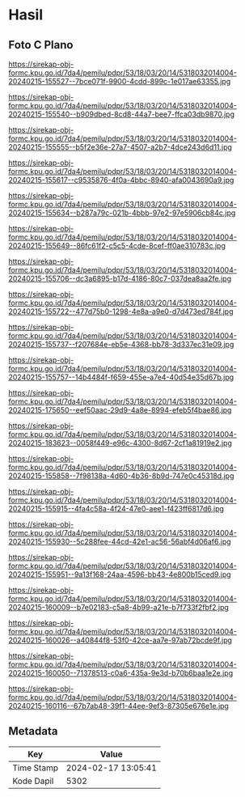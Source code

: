 # Hasil

## Foto C Plano

https://sirekap-obj-formc.kpu.go.id/7da4/pemilu/pdpr/53/18/03/20/14/5318032014004-20240215-155527--7bce071f-9900-4cdd-899c-1e017ae63355.jpg

https://sirekap-obj-formc.kpu.go.id/7da4/pemilu/pdpr/53/18/03/20/14/5318032014004-20240215-155540--b909dbed-8cd8-44a7-bee7-ffca03db9870.jpg

https://sirekap-obj-formc.kpu.go.id/7da4/pemilu/pdpr/53/18/03/20/14/5318032014004-20240215-155555--b5f2e36e-27a7-4507-a2b7-4dce243d6d11.jpg

https://sirekap-obj-formc.kpu.go.id/7da4/pemilu/pdpr/53/18/03/20/14/5318032014004-20240215-155617--c9535876-4f0a-4bbc-8940-afa0043690a9.jpg

https://sirekap-obj-formc.kpu.go.id/7da4/pemilu/pdpr/53/18/03/20/14/5318032014004-20240215-155634--b287a79c-021b-4bbb-97e2-97e5906cb84c.jpg

https://sirekap-obj-formc.kpu.go.id/7da4/pemilu/pdpr/53/18/03/20/14/5318032014004-20240215-155649--86fc61f2-c5c5-4cde-8cef-ff0ae310783c.jpg

https://sirekap-obj-formc.kpu.go.id/7da4/pemilu/pdpr/53/18/03/20/14/5318032014004-20240215-155706--dc3a6895-b17d-4186-80c7-037dea8aa2fe.jpg

https://sirekap-obj-formc.kpu.go.id/7da4/pemilu/pdpr/53/18/03/20/14/5318032014004-20240215-155722--477d75b0-1298-4e8a-a9e0-d7d473ed784f.jpg

https://sirekap-obj-formc.kpu.go.id/7da4/pemilu/pdpr/53/18/03/20/14/5318032014004-20240215-155737--f207684e-eb5e-4368-bb78-3d337ec31e09.jpg

https://sirekap-obj-formc.kpu.go.id/7da4/pemilu/pdpr/53/18/03/20/14/5318032014004-20240215-155757--14b4484f-f659-455e-a7e4-40d54e35d67b.jpg

https://sirekap-obj-formc.kpu.go.id/7da4/pemilu/pdpr/53/18/03/20/14/5318032014004-20240215-175650--eef50aac-29d9-4a8e-8994-efeb5f4bae86.jpg

https://sirekap-obj-formc.kpu.go.id/7da4/pemilu/pdpr/53/18/03/20/14/5318032014004-20240215-183623--0058f449-e96c-4300-8d67-2cf1a81919e2.jpg

https://sirekap-obj-formc.kpu.go.id/7da4/pemilu/pdpr/53/18/03/20/14/5318032014004-20240215-155858--7f98138a-4d60-4b36-8b9d-747e0c45318d.jpg

https://sirekap-obj-formc.kpu.go.id/7da4/pemilu/pdpr/53/18/03/20/14/5318032014004-20240215-155915--4fa4c58a-4f24-47e0-aee1-f423ff6817d6.jpg

https://sirekap-obj-formc.kpu.go.id/7da4/pemilu/pdpr/53/18/03/20/14/5318032014004-20240215-155930--5c288fee-44cd-42e1-ac56-56abf4d06af6.jpg

https://sirekap-obj-formc.kpu.go.id/7da4/pemilu/pdpr/53/18/03/20/14/5318032014004-20240215-155951--9a13f168-24aa-4596-bb43-4e800b15ced9.jpg

https://sirekap-obj-formc.kpu.go.id/7da4/pemilu/pdpr/53/18/03/20/14/5318032014004-20240215-160009--b7e02183-c5a8-4b99-a21e-b7f733f2fbf2.jpg

https://sirekap-obj-formc.kpu.go.id/7da4/pemilu/pdpr/53/18/03/20/14/5318032014004-20240215-160026--a40844f8-53f0-42ce-aa7e-97ab72bcde9f.jpg

https://sirekap-obj-formc.kpu.go.id/7da4/pemilu/pdpr/53/18/03/20/14/5318032014004-20240215-160050--71378513-c0a6-435a-9e3d-b70b6baa1e2e.jpg

https://sirekap-obj-formc.kpu.go.id/7da4/pemilu/pdpr/53/18/03/20/14/5318032014004-20240215-160116--67b7ab48-39f1-44ee-9ef3-87305e676e1e.jpg


## Metadata

| Key        | Value               |
| ---------- | ------------------- |
| Time Stamp | 2024-02-17 13:05:41 |
| Kode Dapil | 5302                |



